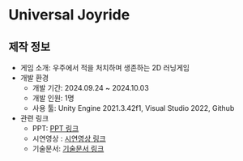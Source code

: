 # Universal Joyride

## 제작 정보
- 게임 소개: 우주에서 적을 처치하며 생존하는 2D 러닝게임
- 개발 환경
  - 개발 기간: 2024.09.24 ~ 2024.10.03
  - 개발 인원: 1명
  - 사용 툴: Unity Engine 2021.3.42f1, Visual Studio 2022, Github
- 관련 링크
  - PPT: [PPT 링크](https://drive.google.com/drive/folders/1cRFae1C_bFg6SZvyVUjBdLiqfYgrkrM_)
  - 시연영상 : [시연영상 링크](https://youtu.be/rMjitcS-hns)
  - 기술문서: [기술문서 링크](https://docs.google.com/document/d/1-fCkiylGtIAMpfPs1U5GKAYWslB65D8Oaob8lAkf0Rg/edit?tab=t.0)
